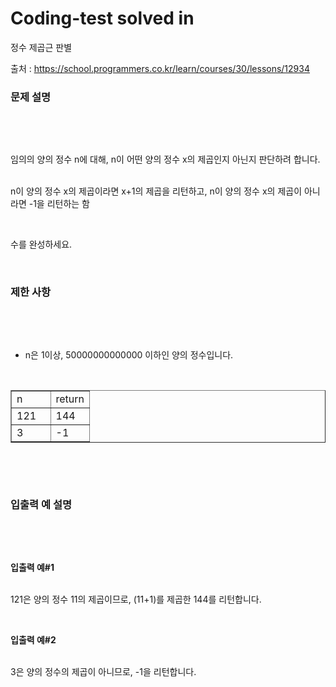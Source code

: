 # Coding-test solved in 
정수 제곱근 판별


출처 : https://school.programmers.co.kr/learn/courses/30/lessons/12934


<h3 id="var" data-ke-size="size23"><b>문제 설명</b></h3>
<p data-ke-size="size18">&nbsp;</p>
<p data-ke-size="size18">&nbsp;</p>
<p data-ke-size="size16">임의의 양의 정수 n에 대해, n이 어떤 양의 정수 x의 제곱인지 아닌지 판단하려 합니다.</p>
<p data-ke-size="size16"><br />n이 양의 정수 x의 제곱이라면 x+1의 제곱을 리턴하고, n이 양의 정수 x의 제곱이 아니라면 -1을 리턴하는 함</p>
<p data-ke-size="size16">&nbsp;</p>
<p data-ke-size="size16">수를 완성하세요.</p>
<p data-ke-size="size16">&nbsp;</p>
<h3 id="var" data-ke-size="size23"><b>제한 사항</b></h3>
<p data-ke-size="size16">&nbsp;</p>
<p data-ke-size="size18">&nbsp;</p>
<ul style="list-style-type: disc;" data-ke-list-type="disc">
<li>n은 1이상, 50000000000000 이하인 양의 정수입니다.</li>
</ul>
<p data-ke-size="size16">&nbsp;</p>
<table style="border-collapse: collapse; width: 100%;" border="1" data-ke-align="alignLeft" data-ke-style="style12">
<tbody>
<tr>
<td style="width: 50%;">n</td>
<td style="width: 50%;">return</td>
</tr>
<tr>
<td style="width: 50%;">121</td>
<td style="width: 50%;">144</td>
</tr>
<tr>
<td style="width: 50%;">3</td>
<td style="width: 50%;">-1</td>
</tr>
</tbody>
</table>
<p data-ke-size="size18"><br /><b></b></p>
<p data-ke-size="size18">&nbsp;</p>
<h3 id="var" data-ke-size="size23"><b>입출력 예 설명</b></h3>
<p data-ke-size="size18">&nbsp;</p>
<p data-ke-size="size18">&nbsp;</p>
<p data-ke-size="size16"><b>입출력 예#1</b></p>
<p data-ke-size="size16"><br />121은 양의 정수 11의 제곱이므로, (11+1)를 제곱한 144를 리턴합니다.</p>
<p data-ke-size="size16">&nbsp;</p>
<p data-ke-size="size16"><b>입출력 예#2</b></p>
<p data-ke-size="size16"><br />3은 양의 정수의 제곱이 아니므로, -1을 리턴합니다.</p>
<p data-ke-size="size16">&nbsp;</p>
<p data-ke-size="size16">&nbsp;</p>
<p data-ke-size="size16">&nbsp;</p>
